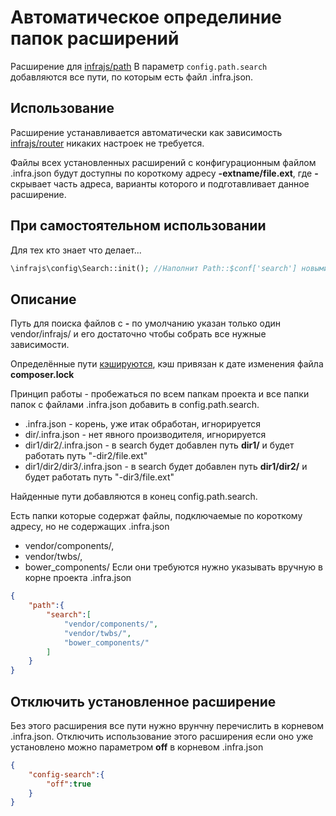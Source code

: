 # Автоматическое определиние папок расширений 
Расширение для [infrajs/path](https://github.com/infrajs/path)
В параметр ```config.path.search``` добавляются все пути, по которым есть файл .infra.json.

## Использование
Расширение устанавливается автоматически как зависимость [infrajs/router](https://github.com/infrajs/router)
никаких настроек не требуется.

Файлы всех установленных расширений с конфигурационным файлом .infra.json будут доступны по короткому адресу **-extname/file.ext**, где **-** скрывает часть адреса, варианты которого и подготавливает данное расширение.

## При самостоятельном использовании
Для тех кто знает что делает... 
```php
\infrajs\config\Search::init(); //Наполнит Path::$conf['search'] новыми путями
```

## Описание
Путь для поиска файлов c **-** по умолчанию указан только один vendor/infrajs/ и его достаточно чтобы собрать все нужные зависимости. 

Определённые пути [кэшируются](https://github.com/infrajs/cache), кэш привязан к дате изменения файла **composer.lock**

Принцип работы - пробежаться по всем папкам проекта и все папки папок с файлами .infra.json добавить в config.path.search.

- .infra.json - корень, уже итак обработан, игнорируется
- dir/.infra.json - нет явного производителя, игнорируется
- dir1/dir2/.infra.json - в search будет добавлен путь **dir1/** и будет работать путь "-dir2/file.ext"
- dir1/dir2/dir3/.infra.json - в search будет добавлен путь **dir1/dir2/**  и будет работать путь "-dir3/file.ext"

Найденные пути добавляются в конец config.path.search.

Есть папки которые содержат файлы, подключаемые по короткому адресу, но не содержащих .infra.json
- vendor/components/,
- vendor/twbs/,
- bower_components/
Если они требуются нужно указывать вручную в корне проекта .infra.json

```json
{
	"path":{
		"search":[
			"vendor/components/",
			"vendor/twbs/",
			"bower_components/"
		]
	}
}
```

## Отключить установленное расширение
Без этого расширения все пути нужно врунчну перечислить в корневом .infra.json.
Отключить использование этого расширения если оно уже установлено можно параметром **off** в корневом .infra.json
```json
{
	"config-search":{
		"off":true
	}
}
```
